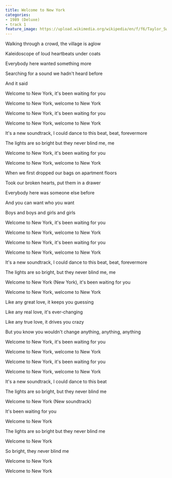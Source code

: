 ```yaml
---
title: Welcome to New York
categories:
- 1989 (Deluxe)
- track 1
feature_image: https://upload.wikimedia.org/wikipedia/en/f/f6/Taylor_Swift_-_1989.png
--- 
```

Walking through a crowd, the village is aglow

Kaleidoscope of loud heartbeats under coats

Everybody here wanted something more

Searching for a sound we hadn't heard before

And it said

Welcome to New York, it's been waiting for you

Welcome to New York, welcome to New York

Welcome to New York, it's been waiting for you

Welcome to New York, welcome to New York

It's a new soundtrack, I could dance to this beat, beat, forevermore

The lights are so bright but they never blind me, me

Welcome to New York, it's been waiting for you

Welcome to New York, welcome to New York

When we first dropped our bags on apartment floors

Took our broken hearts, put them in a drawer

Everybody here was someone else before

And you can want who you want

Boys and boys and girls and girls

Welcome to New York, it's been waiting for you

Welcome to New York, welcome to New York

Welcome to New York, it's been waiting for you

Welcome to New York, welcome to New York

It's a new soundtrack, I could dance to this beat, beat, forevermore

The lights are so bright, but they never blind me, me

Welcome to New York (New York), it's been waiting for you

Welcome to New York, welcome to New York

Like any great love, it keeps you guessing

Like any real love, it's ever-changing

Like any true love, it drives you crazy

But you know you wouldn't change anything, anything, anything

Welcome to New York, it's been waiting for you

Welcome to New York, welcome to New York

Welcome to New York, it's been waiting for you

Welcome to New York, welcome to New York

It's a new soundtrack, I could dance to this beat

The lights are so bright, but they never blind me

Welcome to New York (New soundtrack)

It's been waiting for you

Welcome to New York

The lights are so bright but they never blind me

Welcome to New York

So bright, they never blind me

Welcome to New York

Welcome to New York